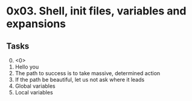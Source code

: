 # 0x03. Shell, init files, variables and expansions
## Tasks
0. <0>
1. Hello you 
2. The path to success is to take massive, determined action
3. If the path be beautiful, let us not ask where it leads
4. Global variables
5. Local variables

